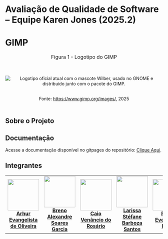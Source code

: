 # Avaliação de Qualidade de Software – Equipe Karen Jones (2025.2)

# GIMP

<div align="center">
  <font size="3"><p style="text-align: center; margin-bottom: 50px;">Figura 1 - Logotipo do GIMP</p></font>
</div>

<!-- <div style="display: flex; justify-content: center; align-items: center; gap: 10px;">  -->
<div align="center">
  <img src="https://www.gimp.org/images/frontpage/wilber-logo.png" alt="Logotipo oficial atual com o mascote Wilber, usado no GNOME e distribuído junto com o pacote do GIMP.">
  <!-- <img src="url-do-icone-qualidade" alt="ícone de Qualidade" width="200" height="200"> -->
</div>

<div align="center">
  <br>
  <p style="text-align: center; margin-bottom: 50px;">
    Fonte: <a href="#">https://www.gimp.org/images/</a>, 2025
  </p>
</div>

## Sobre o Projeto
<!-- // preencher aqui -->

## Documentação
Acesse a documentação disponível no gitpages do repositório: [Clique Aqui](https://fcte-qualidade-de-software-1.github.io/2025-2_T02_Karen_Jones/).

## Integrantes

<table align="center">
  <tr>
    <td align="center">
      <img src="https://github.com/arthurevg.png?size=100" width=100><br>
      <b><a href="https://github.com/arthurevg">Arhur Evangelista de Oliveira</a></b><br>
    </td>
    <td align="center">
      <img src="https://github.com/brenoalexandre0.png?size=100" width=100><br>
      <b><a href="https://github.com/brenoalexandre0">Breno Alexandre Soares Garcia</a></b><br>
    </td>
    <td align="center">
      <img src="https://github.com/caio-venancio.png?size=100" width=100><br>
      <b><a href="https://github.com/caio-venancio">Caio Venâncio do Rosário</a></b><br>
    </td>
    <td align="center">
      <img src="https://github.com/SkywalkerSupreme.png?size=100" width=100><br>
      <b><a href="https://github.com/SkywalkerSupreme">Larissa Stéfane Barboza Santos</a></b><br>
    </td>
    <td align="center">
      <img src="https://github.com/pedroeverton217.png?size=100" width=100><br>
      <b><a href="https://github.com/pedroeverton217">Pedro Everton de Paula</a></b><br>
    </td>
    <td align="center">
      <img src="https://github.com/Vini47.png?size=100" width=100><br>
      <b><a href="https://github.com/Vini47">Vinicius Castelo Ferreira</a></b><br>
    </td>
  </tr>
</table>